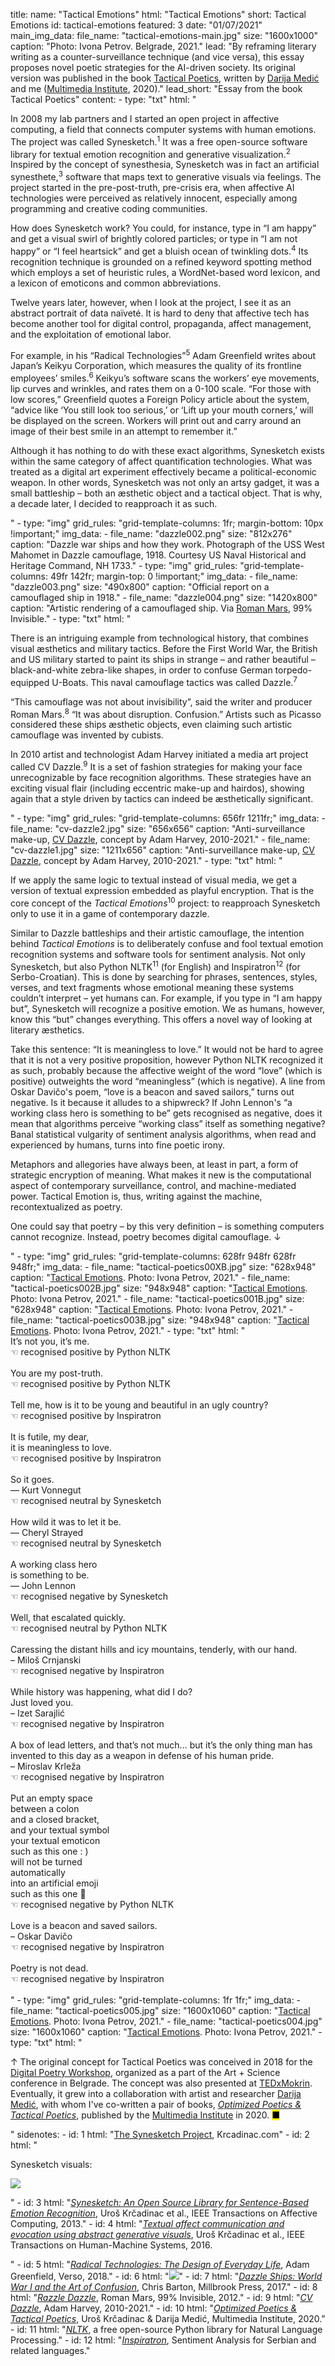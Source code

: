 title: 
    name: "Tactical Emotions"
    html: "Tactical Emotions"
    short: Tactical Emotions
id: tactical-emotions
featured: 3
date: "01/07/2021"
main_img_data:
    file_name: "tactical-emotions-main.jpg"
    size: "1600x1000"
    caption: "Photo: Ivona Petrov. Belgrade, 2021."
lead: "By reframing literary writing as a counter-surveillance technique (and vice versa), this essay proposes novel poetic strategies for the AI-driven society. Its original version was published in the book <span class=italic-style><a href='/download/research/tactical_poetics_2020.pdf' target='_blank'>Tactical Poetics</a></span>, written by <a href='https://monoskop.org/Darija_Medi%C4%87' target='_blank'>Darija Medić</a> and me (<a href='https://mi2.hr/en/2021/01/english-darija-medic-uros-krcadinac-tactical-poetics-optimised-poetics/' target='_blank'>Multimedia Institute</a>, 2020)."
lead_short: "Essay from the book <span class=italic-style>Tactical Poetics</span>"
content:
    - type: "txt"
      html: "<p>In 2008 my lab partners and I started an open project in affective computing, a field that connects computer systems with human emotions. The project was called Synesketch.<sup id='s1'>1</sup> It was a free open-source software library for textual emotion recognition and generative visualization.<sup id='s2'>2</sup> Inspired by the concept of synesthesia, Synesketch was in fact an artificial synesthete,<sup id='s3'>3</sup> software that maps text to generative visuals via feelings. The project started in the pre-post-truth, pre-crisis era, when affective AI technologies were perceived as relatively innocent, especially among programming and creative coding communities.</p>
      <p>How does Synesketch work? You could, for instance, type in “I am happy” and get a visual swirl of brightly colored particles; or type in “I am not happy” or “I feel heartsick” and get a bluish ocean of twinkling dots.<sup id='s4'>4</sup> Its recognition technique is grounded on a refined keyword spotting method which employs a set of heuristic rules, a WordNet-based word lexicon, and a lexicon of emoticons and common abbreviations.</p>
      <p>Twelve years later, however, when I look at the project, I see it as an abstract portrait of data naïveté. It is hard to deny that affective tech has become another tool for digital control, propaganda, affect management, and the exploitation of emotional labor.</p>
      <p>For example, in his “Radical Technologies”<sup id='s5'>5</sup> Adam Greenfield writes about Japan’s Keikyu Corporation, which measures the quality of its frontline employees’ smiles.<sup id='s6'>6</sup> Keikyu’s software scans the workers’ eye movements, lip curves and wrinkles, and rates them on a 0-100 scale. “For those with low scores,” Greenfield quotes a Foreign Policy article about the system, “advice like ‘You still look too serious,’ or ‘Lift up your mouth corners,’ will be displayed on the screen. Workers will print out and carry around an image of their best smile in an attempt to remember it.”</p>
      <p>Although it has nothing to do with these exact algorithms, Synesketch exists within the same category of affect quantification technologies. What was treated as a digital art experiment effectively became a political-economic weapon. In other words, Synesketch was not only an artsy gadget, it was a small battleship – both an æsthetic object and a tactical object. That is why, a decade later, I decided to reapproach it as such.</p>"
    - type: "img"
      grid_rules: "grid-template-columns: 1fr; margin-bottom: 10px !important;"
      img_data:
        - file_name: "dazzle002.png"
          size: "812x276"
          caption: "Dazzle war ships and how they work. Photograph of the USS West Mahomet in Dazzle camouflage, 1918. Courtesy US Naval Historical and Heritage Command, NH 1733."
    - type: "img"
      grid_rules: "grid-template-columns: 49fr 142fr; margin-top: 0 !important;"
      img_data:
        - file_name: "dazzle003.png"
          size: "490x800"
          caption: "Official report on a camouflaged ship in 1918."
        - file_name: "dazzle004.png"
          size: "1420x800"
          caption: "Artistic rendering of a camouflaged ship. Via <a href='https://99percentinvisible.org/episode/episode-65-razzle-dazzle/' target='_blank'>Roman Mars</a>, 99% Invisible."
    - type: "txt"
      html: "<p>There is an intriguing example from technological history, that combines visual æsthetics and military tactics. Before the First World War, the British and US military started to paint its ships in strange – and rather beautiful – black-and-white zebra-like shapes, in order to confuse German torpedo-equipped U-Boats. This naval camouflage tactics was called Dazzle.<sup id='s7'>7</sup></p>
      <p>“This camouflage was not about invisibility”, said the writer and producer Roman Mars.<sup id='s8'>8</sup> “It was about disruption. Confusion.” Artists such as Picasso considered these ships æsthetic objects, even claiming such artistic camouflage was invented by cubists.</p>
      <p>In 2010 artist and technologist Adam Harvey initiated a media art project called CV Dazzle.<sup id='s9'>9</sup> It is a set of fashion strategies for making your face unrecognizable by face recognition algorithms. These strategies have an exciting visual flair (including eccentric make-up and hairdos), showing again that a style driven by tactics can indeed be æsthetically significant.</p>"
    - type: "img"
      grid_rules: "grid-template-columns: 656fr 1211fr;"
      img_data:
        - file_name: "cv-dazzle2.jpg"
          size: "656x656"
          caption: "Anti-surveillance make-up, <a href='https://cvdazzle.com/' target='_blank'>CV Dazzle</a>, concept by Adam Harvey, 2010-2021."
        - file_name: "cv-dazzle1.jpg"
          size: "1211x656"
          caption: "Anti-surveillance make-up, <a href='https://cvdazzle.com/' target='_blank'>CV Dazzle</a>, concept by Adam Harvey, 2010-2021."
    - type: "txt"
      html: "<p>If we apply the same logic to textual instead of visual media, we get a version of textual expression embedded as playful encryption. That is the core concept of the <em>Tactical Emotions</em><sup id='s10'>10</sup> project: to reapproach Synesketch only to use it in a game of contemporary dazzle.</p>
      <p>Similar to Dazzle battleships and their artistic camouflage, the intention behind <em>Tactical Emotions</em> is to deliberately confuse and fool textual emotion recognition systems and software tools for sentiment analysis. Not only Synesketch, but also Python NLTK<sup id='s11'>11</sup> (for English) and Inspiratron<sup id='s12'>12</sup> (for Serbo-Croatian). This is done by searching for phrases, sentences, styles, verses, and text fragments whose emotional meaning these systems couldn’t interpret – yet humans can. For example, if you type in “I am happy but”, Synesketch will recognize a positive emotion. We as humans, however, know this “but” changes everything. This offers a novel way of looking at literary æsthetics.</p>
      <p>Take this sentence: “It is meaningless to love.” It would not be hard to agree that it is not a very positive proposition, however Python NLTK recognized it as such, probably because the affective weight of the word “love” (which is positive) outweights the word “meaningless” (which is negative). A line from Oskar Davičo's poem, “love is a beacon and saved sailors,” turns out negative. Is it because it alludes to a shipwreck? If John Lennon's “a working class hero is something to be” gets recognised as negative, does it mean that algorithms perceive “working class” itself as something negative? Banal statistical vulgarity of sentiment analysis algorithms, when read and experienced by humans, turns into fine poetic irony.
      <p>Metaphors and allegories have always been, at least in part, a form of strategic encryption of meaning. What makes it new is the computational aspect of contemporary surveillance, control, and machine-mediated power. Tactical Emotion is, thus, writing against the machine, recontextualized as poetry.</p>
      <p>One could say that poetry – by this very definition – is something computers cannot recognize. Instead, poetry becomes digital camouflage. ↓</p>"
    - type: "img"
      grid_rules: "grid-template-columns: 628fr 948fr 628fr 948fr;"
      img_data:
        - file_name: "tactical-poetics00XB.jpg"
          size: "628x948"
          caption: "<a href='/work/projects/optimised-tactical-poetics/' target='_blank'>Tactical Emotions</a>. Photo: Ivona Petrov, 2021."
        - file_name: "tactical-poetics002B.jpg"
          size: "948x948"
          caption: "<a href='/work/projects/optimised-tactical-poetics/' target='_blank'>Tactical Emotions</a>. Photo: Ivona Petrov, 2021."
        - file_name: "tactical-poetics001B.jpg"
          size: "628x948"
          caption: "<a href='/work/projects/optimised-tactical-poetics/' target='_blank'>Tactical Emotions</a>. Photo: Ivona Petrov, 2021."
        - file_name: "tactical-poetics003B.jpg"
          size: "948x948"
          caption: "<a href='/work/projects/optimised-tactical-poetics/' target='_blank'>Tactical Emotions</a>. Photo: Ivona Petrov, 2021."
    - type: "txt"
      html: "<div class='optimised-poetry-cont tactical tact-margin'>
        <div class='col1'>
            <section class='xbold'>
                It’s not you, it’s me.
            </section>
        </div>
        <div class='col2'>
            <section>
                ☜ recognised positive by Python NLTK
            </section>
        </div>  
    </div>
    <div class='optimised-poetry-cont tactical tact-margin'>
        <div class='col1'>
            <section class='xbold'>
                You are my post-truth.
            </section>
        </div>
        <div class='col2'>
            <section>
                ☜ recognised positive by Python NLTK
            </section>
        </div>  
    </div>
    <div class='optimised-poetry-cont tactical tact-margin'>
        <div class='col1'>
            <section class='xbold'>
                Tell me, how is it to be
                young and beautiful in an ugly country?
            </section>
        </div>
        <div class='col2'>
            <section>
                ☜ recognised positive by Inspiratron
            </section>
        </div>  
    </div>
    <div class='optimised-poetry-cont tactical tact-margin'>
        <div class='col1'>
            <section class='xbold'>
                It is futile, my dear,<br>
                it is meaningless to love.
            </section>
        </div>
        <div class='col2'>
            <section>
                ☜ recognised positive by Inspiratron
            </section>
        </div>  
    </div>
    <div class='optimised-poetry-cont tactical tact-margin'>
        <div class='col1'>
            <section class='xbold'>
                So it goes.
            </section>
            <section>
            — Kurt Vonnegut
            </section>
        </div>
        <div class='col2'>
            <section>
                ☜ recognised neutral by Synesketch
            </section>
        </div>  
    </div>
    <div class='optimised-poetry-cont tactical tact-margin'>
        <div class='col1'>
            <section class='xbold'>
                How wild it was to let it be.
            </section>
            <section>
                — Cheryl Strayed
            </section>
        </div>
        <div class='col2'>
            <section>
                ☜ recognised neutral by Synesketch
            </section>
        </div>  
    </div>
    <div class='optimised-poetry-cont tactical tact-margin'>
        <div class='col1'>
            <section class='xbold'>
                A working class hero<br>
                is something to be.</span>
            </section>
            <section>
                — John Lennon
            </section>
        </div>
        <div class='col2'>
            <section>
                ☜ recognised negative by Synesketch
            </section>
        </div>  
    </div>
    <div class='optimised-poetry-cont tactical tact-margin'>
        <div class='col1'>
            <section class='xbold'>
                Well, that escalated quickly.
            </section>
        </div>
        <div class='col2'>
            <section>
                ☜ recognised neutral by Python NLTK
            </section>
        </div>  
    </div>
    <div class='optimised-poetry-cont tactical tact-margin'>
        <div class='col1'>
            <section class='xbold'>
                Caressing the distant hills and icy mountains, tenderly, with our hand.
            </section>
            <section>
            – Miloš Crnjanski
            </section>
        </div>
        <div class='col2'>
            <section>
                ☜ recognised negative by Inspiratron
            </section>
        </div>  
    </div>
    <div class='optimised-poetry-cont tactical tact-margin'>
        <div class='col1'>
            <section class='xbold'>
                While history was happening, what did I do?<br>
                Just loved you.
            </section>
            <section>
                – Izet Sarajlić
            </section>
        </div>
        <div class='col2'>
            <section>
                ☜ recognised negative by Inspiratron
            </section>
        </div>  
    </div>
    <div class='optimised-poetry-cont tactical tact-margin'>
        <div class='col1'>
            <section class='xbold'>
                A box of lead letters, and that’s not much... but it’s the only thing man has invented to this day as a weapon in defense of his human pride.
            </section>
            <section>
                – Miroslav Krleža
            </section>
        </div>
        <div class='col2'>
            <section>
                ☜ recognised negative by Inspiratron
            </section>
        </div>  
    </div>
    <div class='optimised-poetry-cont tactical tact-margin'>
        <div class='col1'>
            <section class='xbold'>
                Put an empty space<br> 
                between a colon<br> 
                and a closed bracket,<br> 
                and your textual symbol<br> 
                your textual emoticon<br>
                such as this one : )<br>
                will not be turned<br>
                automatically<br>
                into an artificial emoji<br>
                such as this one 🙂<br>
            </section>
        </div>
        <div class='col2'>
            <section>
                ☜ recognised negative by Python NLTK
            </section>
        </div>  
    </div>
    <div class='optimised-poetry-cont tactical tact-margin'>
        <div class='col1'>
            <section class='xbold'>
                Love is a beacon and saved sailors.
            </section>
            <section>
                – Oskar Davičo
            </section>
        </div>
        <div class='col2'>
            <section>
                ☜ recognised negative by Inspiratron
            </section>
        </div>  
    </div>
    <div class='optimised-poetry-cont tactical tact-margin'>
        <div class='col1'>
            <section class='xbold'>
                Poetry is not dead.
            </section>
        </div>
        <div class='col2'>
            <section>
                ☜ recognised negative by Inspiratron
            </section>
        </div>  
    </div>"
    - type: "img"
      grid_rules: "grid-template-columns: 1fr 1fr;"
      img_data:
        - file_name: "tactical-poetics005.jpg"
          size: "1600x1060"
          caption: "<a href='/work/projects/optimised-tactical-poetics/' target='_blank'>Tactical Emotions</a>. Photo: Ivona Petrov, 2021."
        - file_name: "tactical-poetics004.jpg"
          size: "1600x1060"
          caption: "<a href='/work/projects/optimised-tactical-poetics/' target='_blank'>Tactical Emotions</a>. Photo: Ivona Petrov, 2021."
    - type: "txt"
      html: "<p>↑ The original concept for Tactical Poetics was conceived in 2018 for the <a href='/work/projects/optimized-poetry/' target='_blank'>Digital Poetry Workshop</a>, organized as a part of the Art + Science conference in Belgrade. The concept was also presented at <a href='https://www.ted.com/talks/uros_krcedinac_buducnost_jezika' target='_blank'>TEDxMokrin</a>. Eventually, it grew into a collaboration with artist and researcher <a href='https://monoskop.org/Darija_Medi%C4%87' target='_blank'>Darija Medić</a>, with whom I've co-written a pair of books, <a href='/work/projects/optimised-tactical-poetics/' target='_blank'><em>Optimized Poetics & Tactical Poetics</em></a>, published by the <a href='https://mi2.hr/en/2021/01/english-darija-medic-uros-krcadinac-tactical-poetics-optimised-poetics/' target='_blank'>Multimedia Institute</a> in 2020. <mark>&#9632;</mark></p>"
sidenotes:
    - id: 1
      html: "<a href='/work/projects/synesketch'>The Synesketch Project</a>, Krcadinac.com"
    - id: 2
      html: "<p>Synesketch visuals:</p><p><img src='/static/media/notes/tactical-emotions/img/synesketch-example.jpg'></p>"
    - id: 3
      html: "<a href='/download/synesketch/research/2013-Synesketch_An_Open_Source_Library_for_Sentence-based_Emotion_Recognition-Krcadinac_Pasquier_Jovanovic_and_Devedzic.pdf' target='_blank'><em>Synesketch: An Open Source Library for Sentence-Based Emotion Recognition</em></a>, Uroš Krčadinac et al., IEEE Transactions on Affective Computing, 2013."
    - id: 4
      html: "<a href='/download/synesketch/research/2016-Textual_Affect_Communication_and_Evocation_Using_Abstract_Generative_Visuals-Krcadinac_Jovanovic_Devedzic_and_Pasquier.pdf' target='_blank'><em>Textual affect communication and evocation using abstract generative visuals</em></a>, Uroš Krčadinac et al., IEEE Transactions on Human-Machine Systems, 2016.</p>"
    - id: 5
      html: "<a href='https://www.versobooks.com/books/2742-radical-technologies' target='_blank'><em>Radical Technologies: The Design of Everyday Life</em></a>, Adam Greenfield, Verso, 2018."
    - id: 6
      html: "<img src='/static/media/notes/tactical-emotions/img/smilescan3.png'>"
    - id: 7
      html: "<a href='https://chrisbarton.info/books/dazzle.html' target='_blank'><em>Dazzle Ships: World War I and the Art of Confusion</em></a>, Chris Barton, Millbrook Press, 2017."
    - id: 8
      html: "<a href='https://99percentinvisible.org/episode/episode-65-razzle-dazzle/' target='_blank'><em>Razzle Dazzle</em></a>, Roman Mars, 99% Invisible, 2012."
    - id: 9
      html: "<a href='https://cvdazzle.com' target='_blank'><em>CV Dazzle</em></a>, Adam Harvey, 2010-2021."
    - id: 10
      html: "<a href='/work/projects/optimised-tactical-poetics/' target='_blank'><em>Optimized Poetics & Tactical Poetics</em></a>, Uroš Krčadinac & Darija Medić, Multimedia Institute, 2020."
    - id: 11
      html: "<a href='https://www.nltk.org/' target='_blank'><em>NLTK</em></a>, a free open-source Python library for Natural Language Processing."
    - id: 12
      html: "<a href='https://www.inspiratron.org/SerbianSentiment.php' target='_blank'><em>Inspiratron</em></a>, Sentiment Analysis for Serbian and related languages."